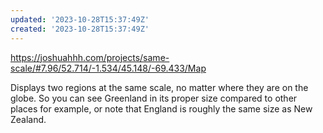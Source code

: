 ```yaml
---
updated: '2023-10-28T15:37:49Z'
created: '2023-10-28T15:37:49Z'
---
```

https://joshuahhh.com/projects/same-scale/#7.96/52.714/-1.534/45.148/-69.433/Map

Displays two regions at the same scale, no matter where they are on the globe. So you can see Greenland in its proper size compared to other places for example, or note that England is roughly the same size as New Zealand.